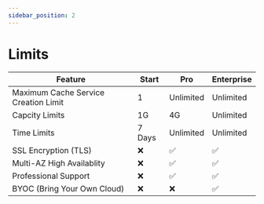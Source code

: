 ```yaml
---
sidebar_position: 2
---
```


# Limits

| Feature                     | Start  | Pro       | Enterprise |
| --------------------------- | ------ | --------- | ---------- |
| Maximum Cache Service Creation Limit  | 1      |  Unlimited       |  Unlimited          |
| Capcity Limits              | 1G     | 4G        | Unlimited  |
| Time Limits                 | 7 Days | Unlimited | Unlimited  |
| SSL Encryption (TLS)        | ❌      | ✅         | ✅          |
| Multi-AZ High Availablity   | ❌      | ✅         | ✅          |
| Professional Support        | ❌      | ✅         | ✅          |
| BYOC (Bring Your Own Cloud) | ❌      | ❌         | ✅          |
